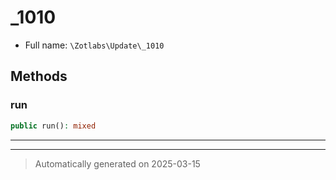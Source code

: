 
# _1010





* Full name: `\Zotlabs\Update\_1010`




## Methods


### run



```php
public run(): mixed
```












***


***
> Automatically generated on 2025-03-15

